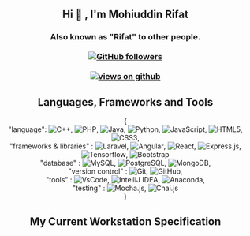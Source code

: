 
<h2 align="center"> Hi 👋 , I'm Mohiuddin Rifat <br/></h2> 
<h3 align="center">Also known as "Rifat" to other people. <br> <br>
  <a href="https://github.com/samnoon1971" target="_blank">
    <img alt="GitHub followers" src="https://img.shields.io/github/followers/rifat602?label=Github%20followers&style=for-the-badge">
  </a> <br> <br>
  <a href="https://github.com/rifat602" target="_blank">
    <img src="https://komarev.com/ghpvc/?username=samnoon1971&label=Views&color=green&style=flat-square" alt="views on github" />
  </a>
	
 

  </h3> 
  
<h2 align="center">
 Languages, Frameworks and Tools
	</h2>

<div align="center">
	
{ 
	<br/>
    "language":  ![C++](https://img.shields.io/badge/-C/C++-00599c?style=flat&logo=c%2B%2B), ![PHP](https://img.shields.io/badge/PHP-777BB4?style=flat&logo=php&logoColor=white), ![Java](https://img.shields.io/badge/-Java-007396?style=flat&logo=java), ![Python](https://img.shields.io/badge/-Python-3776ab?style=flat&logo=python&logoColor=white), ![JavaScript](https://img.shields.io/badge/-JavaScript-f7df1e?style=flat&logo=javascript&logoColor=black), ![HTML5](https://img.shields.io/badge/-HTML5-ffffff?style=flat&logo=html5), ![CSS3](https://img.shields.io/badge/-CSS-1572b6?style=flat&logo=css3), <br/>
    "frameworks & libraries" : ![Laravel](https://img.shields.io/badge/Laravel-FF2D20?style=flat&logo=laravel&logoColor=white), ![Angular](https://img.shields.io/badge/Angular-DD0031?style=flat&logo=angular&logoColor=white), ![React](https://img.shields.io/badge/React-20232A?style=flat&logo=react&logoColor=61DAFB), ![Express.js](https://img.shields.io/badge/Express.js-404D59?style=flat&logo=express),
	![Tensorflow](https://img.shields.io/badge/TensorFlow-FF6F00?style=flat&logo=tensorflow&logoColor=white), ![Bootstrap](https://img.shields.io/badge/Bootstrap-563D7C?style=flat&logo=bootstrap&logoColor=white)<br/>
    "database" : ![MySQL](https://img.shields.io/badge/-MySQL-0770a8?style=flat&logo=MySQL), ![PostgreSQL](https://img.shields.io/badge/-PostgreSQL-336791?style=flat&logo=postgresql), ![MongoDB](https://img.shields.io/badge/MongoDB-4EA94B?style=flat&logo=mongodb&logoColor=white), <br/> 
	"version control" : ![Git](https://img.shields.io/badge/-Git-ffffff?style=flat&logo=Git), ![GitHub](https://img.shields.io/badge/-Github-000000?style=flat&logo=Github), <br/>
	 "tools" : ![VsCode](https://img.shields.io/badge/-VSCode-007acc?style=flat&logo=visual-studio-code), ![IntelliJ IDEA](https://img.shields.io/badge/-IntelliJ-000000?style=flat&logo=IntelliJ-IDEA), ![Anaconda](https://img.shields.io/badge/-Anaconda-95ed72?style=flat&logo=Anaconda), <br/>
	"testing" : ![Mocha.js](https://img.shields.io/badge/-Mocha.js-323330?style=flat&logo=mocha&logoColor=Brown),
	![Chai.js](https://img.shields.io/badge/-Chai.js-323330?style=flat&logo=chai&logoColor=red)
	<br/>
} 

</div>



<h2 align="center">
My Current Workstation Specification </h2>

<div align="center">
	



